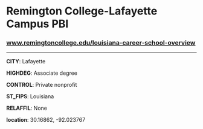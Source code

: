 # Remington College-Lafayette Campus PBI
### www.remingtoncollege.edu/louisiana-career-school-overview
---
**CITY**: Lafayette

**HIGHDEG**: Associate degree

**CONTROL**: Private nonprofit

**ST_FIPS**: Louisiana

**RELAFFIL**: None

**location**: 30.16862, -92.023767